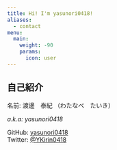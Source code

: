 ```yaml
---
title: Hi! I'm yasunori0418!
aliases:
  - contact
menu:
  main:
    weight: -90
    params:
      icon: user
---
```


## 自己紹介

<!-- textlint-disable -->

名前: 渡邊　泰紀 （わたなべ　たいき）

*a.k.a: yasunori0418*

<!-- textlint-enable -->

GitHub: [yasunori0418](https://github.com/yasunori0418)  
Twitter: [@YKirin0418](https://x.com/ykirin0418)  
